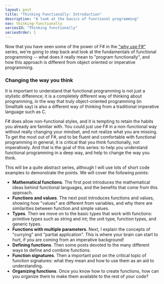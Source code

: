 ```yaml
---
layout: post
title: "Thinking Functionally: Introduction"
description: "A look at the basics of functional programming"
nav: thinking-functionally
seriesId: "Thinking functionally"
seriesOrder: 1
---
```


Now that you have seen some of the power of F# in the ["why use F#"](/series/why-use-fsharp.html) series, we're going to step back and look at the fundamentals of functional  programming -- what does it really mean to "program functionally", and how this approach is different from object oriented or imperative programming.

### Changing the way you think ###

It is important to understand that functional programming is not just a stylistic difference; it is a completely different way of thinking about programming, in the way that truly object-oriented programming (in Smalltalk say) is also a different way of thinking from a traditional imperative language such as C. 

F# does allow non-functional styles, and it is tempting to retain the habits you already are familiar with. You could just use F# in a non-functional way without really changing your mindset, and not realize what you are missing. To get the most out of F#, and to be fluent and comfortable with functional programming in general, it is critical that you think functionally, not imperatively.
And that is the goal of this series: to help you understand functional programming in a deep way, and help to change the way you think.

This will be a quite abstract series, although I will use lots of short code examples to demonstrate the points. We will cover the following points:

* **Mathematical functions**. The first post introduces the mathematical ideas behind functional languages, and the benefits that come from this approach.
* **Functions and values**. The next post introduces functions and values, showing how "values" are different from variables, and why there are similarities between function and simple values. 
* **Types**.  Then we move on to the basic types that work with functions: primitive types such as string and int; the unit type, function types, and generic types.
* **Functions with multiple parameters**. Next, I explain the concepts of "currying" and "partial application". This is where your brain can start to hurt, if you are coming from an imperative background!
* **Defining functions**. Then some posts devoted to the many different ways to define and combine functions.
* **Function signatures**. Then a important post on the critical topic of function signatures: what they mean and how to use them as an aid to understanding.
* **Organizing functions**. Once you know how to create functions, how can you organize them to make them available to the rest of your code?
